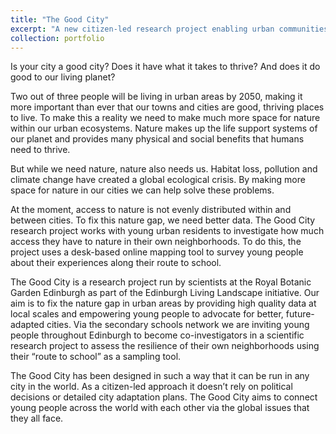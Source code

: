 ```yaml
---
title: "The Good City"
excerpt: "A new citizen-led research project enabling urban communities to survive, adapt and grow  <br/><img src='/images/TheGoodCity.png'>"
collection: portfolio
---
```


Is your city a good city? Does it have what it takes to thrive?
And does it do good to our living planet?

Two out of three people will be living in urban areas by 2050, making it more important than ever that our towns and cities are good, thriving places to live. To make this a reality we need to make much more space for nature within our urban ecosystems. Nature makes up the life support systems of our planet and provides many physical and social benefits that humans need to thrive. 

But while we need nature, nature also needs us. Habitat loss, pollution and climate change have created a global ecological crisis. By making more space for nature in our cities we can help solve these problems. 

At the moment, access to nature is not evenly distributed within and between cities. To fix this nature gap, we need better data. The Good City research project works with young urban residents to investigate how much access they have to nature in their own neighborhoods. To do this, the project uses a desk-based online mapping tool to survey young people about their experiences along their route to school. 

The Good City is a research project run by scientists at the Royal Botanic Garden Edinburgh as part of the Edinburgh Living Landscape initiative. Our aim is to fix the nature gap in urban areas by providing high quality data at local scales and empowering young people to advocate for better, future-adapted cities. Via the secondary schools network we are inviting young people throughout Edinburgh to become co-investigators in a scientific research project to assess the resilience of their own neighborhoods using their “route to school” as a sampling tool. 

The Good City has been designed in such a way that it can be run in any city in the world. As a citizen-led approach it doesn’t rely on political decisions or detailed city adaptation plans. The Good City aims to connect young people across the world with each other via the global issues that they all face.


